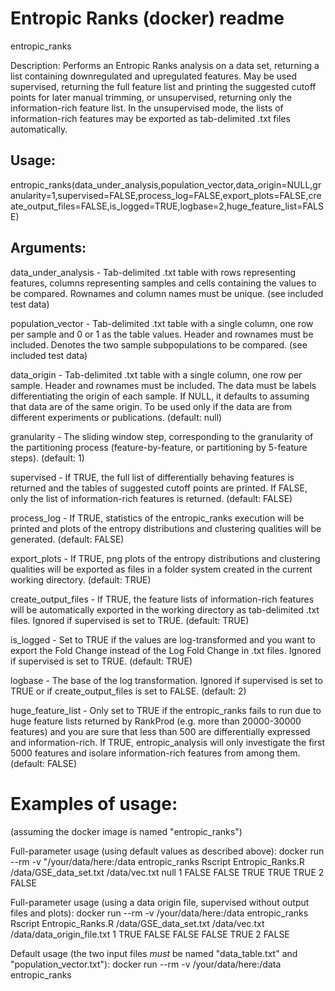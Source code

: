 # Entropic Ranks (docker) readme

entropic_ranks

Description: Performs an Entropic Ranks analysis on a data set, returning a list containing downregulated and upregulated features. May be used supervised, returning the full feature list and printing the suggested cutoff points for later manual trimming, or unsupervised, returning only the information-rich feature list. In the unsupervised mode, the lists of information-rich features may be exported as tab-delimited .txt files automatically.

## Usage:
entropic_ranks(data_under_analysis,population_vector,data_origin=NULL,granularity=1,supervised=FALSE,process_log=FALSE,export_plots=FALSE,create_output_files=FALSE,is_logged=TRUE,logbase=2,huge_feature_list=FALSE)

## Arguments:

data_under_analysis - Tab-delimited .txt table with rows representing features, columns representing samples and cells containing the values to be compared. Rownames and column names must be unique. (see included test data)

population_vector - Tab-delimited .txt table with a single column, one row per sample and 0 or 1 as the table values. Header and rownames must be included. Denotes the two sample subpopulations to be compared. (see included test data)

data_origin - Tab-delimited .txt table with a single column, one row per sample. Header and rownames must be included. The data must be labels differentiating the origin of each sample. If NULL, it defaults to assuming that data are of the same origin. To be used only if the data are from different experiments or publications. (default: null)

granularity - The sliding window step, corresponding to the granularity of the partitioning process (feature-by-feature, or partitioning by 5-feature steps). (default: 1)

supervised - If TRUE, the full list of differentially behaving features is returned and the tables of suggested cutoff points are printed. If FALSE, only the list of information-rich features is returned. (default: FALSE)

process_log - If TRUE, statistics of the entropic_ranks execution will be printed and plots of the entropy distributions and clustering qualities will be generated. (default: FALSE)

export_plots - If TRUE, png plots of the entropy distributions and clustering qualities will be exported as files in a folder system created in the current working directory. (default: TRUE)

create_output_files - If TRUE, the feature lists of information-rich features will be automatically exported in the working directory as tab-delimited .txt files. Ignored if supervised is set to TRUE. (default: TRUE)

is_logged - Set to TRUE if the values are log-transformed and you want to export the Fold Change instead of the Log Fold Change in .txt files. Ignored if supervised is set to TRUE. (default: TRUE)

logbase - The base of the log transformation. Ignored if supervised is set to TRUE or if create_output_files is set to FALSE. (default: 2)

huge_feature_list - Only set to TRUE if the entropic_ranks fails to run due to huge feature lists returned by RankProd (e.g. more than 20000-30000 features) and you are sure that less than 500 are differentially expressed and information-rich. If TRUE, entropic_analysis will only investigate the first 5000 features and isolare information-rich features from among them. (default: FALSE)


# Examples of usage:

(assuming the docker image is named "entropic_ranks")

Full-parameter usage (using default values as described above):
docker run --rm -v "/your/data/here:/data entropic_ranks Rscript Entropic_Ranks.R /data/GSE_data_set.txt /data/vec.txt null 1 FALSE FALSE TRUE TRUE TRUE 2 FALSE

Full-parameter usage (using a data origin file, supervised without output files and plots):
docker run --rm -v /your/data/here:/data entropic_ranks Rscript Entropic_Ranks.R /data/GSE_data_set.txt /data/vec.txt /data/data_origin_file.txt 1 TRUE FALSE FALSE FALSE TRUE 2 FALSE

Default usage (the two input files *must* be named "data_table.txt" and "population_vector.txt"):
docker run --rm -v /your/data/here:/data entropic_ranks
